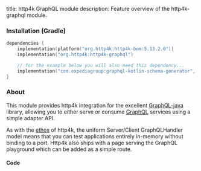 title: http4k GraphQL module
description: Feature overview of the http4k-graphql module.

### Installation (Gradle)

```kotlin
dependencies {
    implementation(platform("org.http4k:http4k-bom:5.13.2.0"))
    implementation("org.http4k:http4k-graphql")

    // for the example below you will also need this dependency...
    implementation("com.expediagroup:graphql-kotlin-schema-generator", version = "5.3.2"
}
```


### About
This module provides http4k integration for the excellent [GraphQL-java](https://www.graphql-java.com/) library, allowing you to either serve or consume [GraphQL] services using a simple adapter API.

As with the [ethos](/guide/concepts/rationale) of http4k, the uniform Server/Client GraphQLHandler model means that you can test applications entirely in-memory without binding to a port. Http4k also ships with a page serving the GraphQL playground which can be added as a simple route.

#### Code [<img class="octocat"/>](https://github.com/http4k/http4k/blob/master/src/docs/guide/reference/graphql/example.kt)

<script src="https://gist-it.appspot.com/https://github.com/http4k/http4k/blob/master/src/docs/guide/reference/graphql/example.kt"></script>

[http4k]: https://http4k.org
[GraphQL]: https://graphql.org
